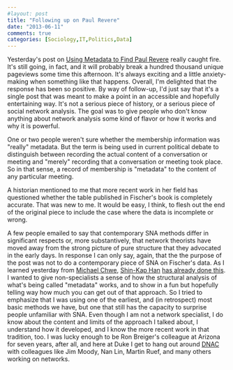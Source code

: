 ```yaml
---
#layout: post
title: "Following up on Paul Revere"
date: "2013-06-11"
comments: true
categories: [Sociology,IT,Politics,Data]
---
```


Yesterday's post on [Using Metadata to Find Paul Revere](https://kieranhealy.org/blog/archives/2013/06/09/using-metadata-to-find-paul-revere/) really caught fire. It's still going, in fact, and it will probably break a hundred thousand unique pageviews some time this afternoon. It's always exciting and a little anxiety-making when something like that happens. Overall, I'm delighted that the response has been so positive. By way of follow-up, I'd just say that it's a single post that was meant to make a point in an accessible and hopefully entertaining way. It's not a serious piece of history, or a serious piece of social network analysis. The goal was to give people who don't know anything about network analysis some kind of flavor or how it works and why it is powerful.

One or two people weren't sure whether the membership information was "really" metadata. But the term is being used in current political debate to distinguish between recording the actual content of a conversation or meeting and "merely" recording that a conversation or meeting took place. So in that sense, a record of membership is "metadata" to the content of any particular meeting. 

A historian mentioned to me that more recent work in her field has questioned whether the table published in Fischer's book is completely accurate. That was new to me. It would be easy, I think, to flesh out the end of the original piece to include the case where the data is incomplete or wrong. 

A few people emailed to say that contemporary SNA methods differ in significant respects or, more substantively, that network theorists have moved away from the strong picture of pure structure that they advocated in the early days. In response I can only say, again, that the the purpose of the post was not to do a contemporary piece of SNA on Fischer's data. As I learned yesterday from [Michael Chwe](http://www.chwe.net/michael), [Shin-Kap Han](http://sociology.snu.ac.kr/skhan/skh.html) [has already done this](http://www.sscnet.ucla.edu/polisci/faculty/chwe/ps269/han.pdf). I wanted to give non-specialists a sense of how the structural analysis of what's being called "metadata" works, and to show in a fun but hopefully telling way how much you can get out of that approach. So I tried to emphasize that I was using one of the earliest, and (in retrospect) most basic methods we have, but one that still has the capacity to surprise people unfamiliar with SNA. Even though I am not a network specialist, I do know about the content and limits of the approach I talked about, I understand how it developed, and I know the more recent work in that tradition, too. I was lucky enough to be Ron Breiger's colleague at Arizona for seven years, after all, and here at Duke I get to hang out around [DNAC](http://dnac.ssri.duke.edu) with colleagues like Jim Moody, Nan Lin, Martin Ruef, and many others working on networks.

